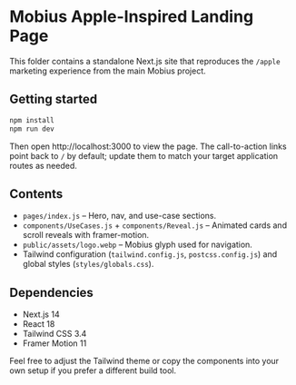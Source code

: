 # Mobius Apple-Inspired Landing Page

This folder contains a standalone Next.js site that reproduces the `/apple` marketing experience from the main Mobius project.

## Getting started

```bash
npm install
npm run dev
```

Then open http://localhost:3000 to view the page. The call-to-action links point back to `/` by default; update them to match your target application routes as needed.

## Contents

- `pages/index.js` – Hero, nav, and use-case sections.
- `components/UseCases.js` + `components/Reveal.js` – Animated cards and scroll reveals with framer-motion.
- `public/assets/logo.webp` – Mobius glyph used for navigation.
- Tailwind configuration (`tailwind.config.js`, `postcss.config.js`) and global styles (`styles/globals.css`).

## Dependencies

- Next.js 14
- React 18
- Tailwind CSS 3.4
- Framer Motion 11

Feel free to adjust the Tailwind theme or copy the components into your own setup if you prefer a different build tool.

